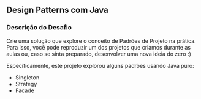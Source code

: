 ## Design Patterns com Java

### Descrição do Desafio
Crie uma solução que explore o conceito de Padrões de Projeto na prática. Para isso, você pode reproduzir um dos projetos que criamos durante as aulas ou, caso se sinta preparado, desenvolver uma nova ideia do zero :)

Especificamente, este projeto explorou alguns padrões usando Java puro:
- Singleton
- Strategy
- Facade
